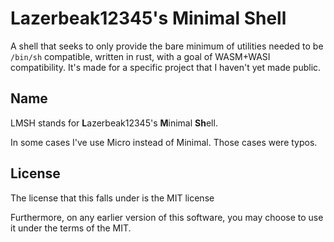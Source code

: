# Lazerbeak12345's Minimal Shell

A shell that seeks to only provide the bare minimum of utilities needed to be `/bin/sh` compatible, written in rust, with a goal of WASM+WASI compatibility. It's made for a specific project that I haven't yet made public.

## Name

LMSH stands for **L**azerbeak12345's **M**inimal **Sh**ell.

In some cases I've use Micro instead of Minimal. Those cases were typos.

## License

The license that this falls under is the MIT license

Furthermore, on any earlier version of this software, you may choose to use it under the terms of the MIT.

